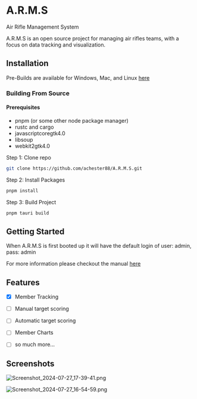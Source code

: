 # A.R.M.S

Air Rifle Management System

A.R.M.S is an open source project for managing air rifles teams, with a focus on data tracking and visualization.

## Installation

Pre-Builds are available for Windows, Mac, and Linux [here]()

### Building From Source
#### Prerequisites
- pnpm (or some other node package manager)
- rustc and cargo
- javascriptcoregtk4.0
- libsoup
- webkit2gtk4.0

Step 1: Clone repo
```bash
git clone https://github.com/achester88/A.R.M.S.git
```

Step 2: Install Packages
```bash
pnpm install
```

Step 3: Build Project
```bash
pnpm tauri build
```

## Getting Started

When A.R.M.S is first booted up it will have the default login of user: admin, pass: admin

For more information please checkout the manual [here]()

## Features
- [x] Member Tracking
- [ ] Manual target scoring
- [ ] Automatic target scoring
- [ ] Member Charts
- [ ] so much more...


## Screenshots

![Screenshot_2024-07-27_17-39-41.png](/home/achester88/Pictures/Screenshots/Screenshot_2024-07-27_17-39-41.png)

![Screenshot_2024-07-27_16-54-59.png](/home/achester88/Pictures/Screenshots/Screenshot_2024-07-27_16-54-59.png)
